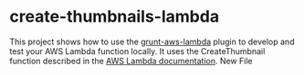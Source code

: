 # create-thumbnails-lambda
This project shows how to use the [grunt-aws-lambda](https://www.npmjs.com/package/grunt-aws-lambda) plugin to develop and test your AWS Lambda function locally. It uses the CreateThumbnail function described in the [AWS Lambda documentation](http://docs.aws.amazon.com/lambda/latest/dg/walkthrough-s3-events-adminuser.html).
New File